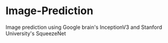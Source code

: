 # Image-Prediction
Image prediction using Google brain's  InceptionV3 and Stanford University's SqueezeNet
